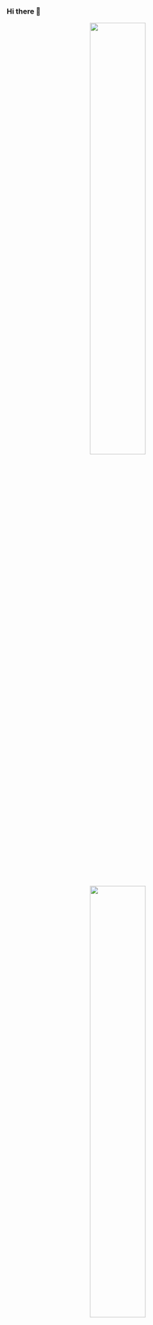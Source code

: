 ### Hi there 👋

<p align="center">
  <img width="50%" src ="https://github-readme-stats.vercel.app/api?username=AlexGavrilov939&show_icons=true&count_private=true&theme=darcula&hide_border=true&hide=issues,contribs,prs,stars&bg_color=00000000">
    <br>
  <img height="50%" src ="https://github-readme-streak-stats.herokuapp.com?user=AlexGavrilov939&theme=darcula&hide_border=true&background=FFFFFF00">
  <img height="50%" width="auto" src ="https://github-readme-stats.vercel.app/api/top-langs/?username=AlexGavrilov939&layout=compact&hide_border=true&theme=darcula&bg_color=00000000&langs_count=6">
  <br>
  <a href="https://www.buymeacoffee.com/AlexGavrilov939"> <img align="center" src="https://cdn.buymeacoffee.com/buttons/v2/default-orange.png" height="50" width="210" alt="AlexGavrilov939" /></a>
</p>


![Visitor Count](https://profile-counter.glitch.me/AlexGavrilov939/count.svg)


